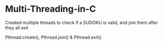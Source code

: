 # Multi-Threading-in-C

Created multiple threads to check if a SUDOKU is valid, and join them after they all exit

Pthread.create(), Pthread.join() & Pthread.exit()
